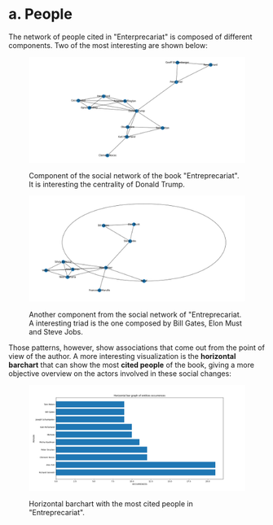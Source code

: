 # a. People

The network of people cited in "Enterprecariat" is composed of different components. Two of the most interesting are shown below:&#x20;

<figure><img src="../.gitbook/assets/Figure_1.png" alt=""><figcaption><p>Component of the social network of the book "Entreprecariat". It is interesting the centrality of Donald Trump.</p></figcaption></figure>

<figure><img src="../.gitbook/assets/Figure_2 (1) (1) (1) (1).png" alt=""><figcaption><p>Another component from the social network of "Entreprecariat. A interesting triad is the one composed by Bill Gates, Elon Must and Steve Jobs.</p></figcaption></figure>

Those patterns, however, show associations that come out from the point of view of the author. A more interesting visualization is the **horizontal barchart** that can show the most **cited people** of the book, giving a more objective overview on the actors involved in these social changes:

<figure><img src="../.gitbook/assets/BarH_People.png" alt=""><figcaption><p>Horizontal barchart with the most cited people in "Entreprecariat".</p></figcaption></figure>
